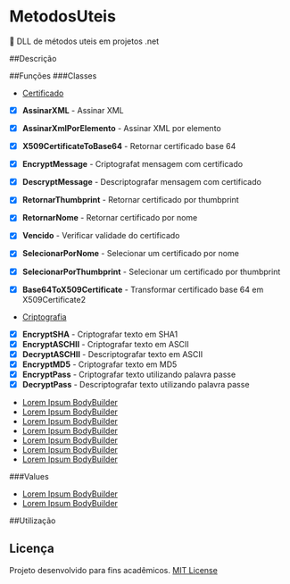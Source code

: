 # MetodosUteis
:octopus:  DLL de métodos uteis em projetos .net

##Descrição


##Funções
###Classes
- [Certificado](Funcoes/Classes/Certificado.cs)
- [x] **AssinarXML** - Assinar XML
- [x] **AssinarXmlPorElemento** - Assinar XML por elemento
- [x] **X509CertificateToBase64** - Retornar certificado base 64
- [x] **EncryptMessage** - Criptografat mensagem com certificado
- [x] **DescryptMessage** - Descriptografar mensagem com certificado
- [x] **RetornarThumbprint** - Retornar certificado por thumbprint
- [x] **RetornarNome** - Retornar certificado por nome
- [x] **Vencido** - Verificar validade do certificado
- [x] **SelecionarPorNome** - Selecionar um certificado por nome
- [x] **SelecionarPorThumbprint** - Selecionar um certificado por thumbprint
- [x] **Base64ToX509Certificate** - Transformar certificado base 64 em X509Certificate2


- [Criptografia](Funcoes/Classes/Criptografia.cs)
- [x] **EncryptSHA** - Criptografar texto em SHA1
- [x] **EncryptASCHII** - Criptografar texto em ASCII
- [x] **DecryptASCHII** - Descriptografar texto em ASCII
- [x] **EncryptMD5** - Criptografar texto em MD5
- [x] **EncryptPass** - Criptografar texto utilizando palavra passe
- [x] **DecryptPass** - Descriptografar texto utilizando palavra passe
- [Lorem Ipsum BodyBuilder](ipsum-bodybuilder.sublime-snippet)
- [Lorem Ipsum BodyBuilder](ipsum-bodybuilder.sublime-snippet)
- [Lorem Ipsum BodyBuilder](ipsum-bodybuilder.sublime-snippet)
- [Lorem Ipsum BodyBuilder](ipsum-bodybuilder.sublime-snippet)
- [Lorem Ipsum BodyBuilder](ipsum-bodybuilder.sublime-snippet)
- [Lorem Ipsum BodyBuilder](ipsum-bodybuilder.sublime-snippet)
- [Lorem Ipsum BodyBuilder](ipsum-bodybuilder.sublime-snippet)

###Values
- [Lorem Ipsum BodyBuilder](ipsum-bodybuilder.sublime-snippet)
- [Lorem Ipsum BodyBuilder](ipsum-bodybuilder.sublime-snippet)

##Utilização

## Licença
Projeto desenvolvido para fins acadêmicos.
[MIT License](./LICENSE)
